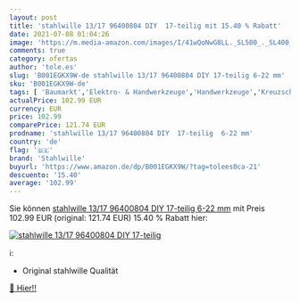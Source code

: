 ```yaml
---
layout: post
title: 'stahlwille 13/17 96400804 DIY  17-teilig mit 15.40 % Rabatt'
date: 2021-07-08 01:04:26
image: 'https://m.media-amazon.com/images/I/41wQoNwG8LL._SL500_._SL400_.jpg'
comments: true
category: ofertas
author: 'tole.es'
slug: 'B001EGKX9W-de stahlwille 13/17 96400804 DIY 17-teilig 6-22 mm'
sku: 'B001EGKX9W-de'
tags: [ 'Baumarkt','Elektro- & Handwerkzeuge','Handwerkzeuge','Kreuzschlitz-Schraubendreher','Ringmaulschlüssel','Schraubendreher','Schraubenschlüssel','stahlwille', ]
actualPrice: 102.99 EUR
currency: EUR
price: 102.99
comparePrice: 121.74 EUR
prodname: 'stahlwille 13/17 96400804 DIY  17-teilig  6-22 mm'
country: 'de'
flag: '🇩🇪'
brand: 'Stahlwille'
buyurl: 'https://www.amazon.de/dp/B001EGKX9W/?tag=tolees0ca-21'
descuento: '15.40'
average: '102.99'
---
```


Sie können [stahlwille 13/17 96400804 DIY  17-teilig  6-22 mm](https://www.amazon.de/dp/B001EGKX9W/?tag=tolees0ca-21) mit Preis 102.99 EUR (original: 121.74 EUR) 15.40 % Rabatt hier:

[![stahlwille 13/17 96400804 DIY  17-teilig](https://m.media-amazon.com/images/I/41wQoNwG8LL._SL500_._SL400_.jpg)](https://www.amazon.de/dp/B001EGKX9W/?tag=tolees0ca-21)

ℹ️:

- Original stahlwille Qualität

[🛒 Hier!!](https://www.amazon.de/dp/B001EGKX9W/?tag=tolees0ca-21)
